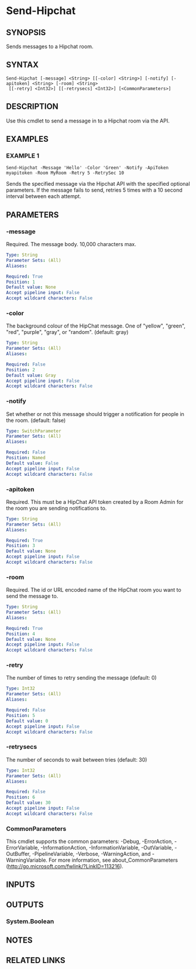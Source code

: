# Send-Hipchat

## SYNOPSIS
Sends messages to a Hipchat room.

## SYNTAX

```
Send-Hipchat [-message] <String> [[-color] <String>] [-notify] [-apitoken] <String> [-room] <String>
 [[-retry] <Int32>] [[-retrysecs] <Int32>] [<CommonParameters>]
```

## DESCRIPTION
Use this cmdlet to send a message in to a Hipchat room via the API.

## EXAMPLES

### EXAMPLE 1
```
Send-Hipchat -Message 'Hello' -Color 'Green' -Notify -ApiToken myapitoken -Room MyRoom -Retry 5 -RetrySec 10
```

Sends the specified message via the Hipchat API with the specified optional parameters.
If the message fails to send,
retries 5 times with a 10 second interval between each attempt.

## PARAMETERS

### -message
Required.
The message body.
10,000 characters max.

```yaml
Type: String
Parameter Sets: (All)
Aliases:

Required: True
Position: 1
Default value: None
Accept pipeline input: False
Accept wildcard characters: False
```

### -color
The background colour of the HipChat message.
One of "yellow", "green", "red", "purple", "gray", or "random".
(default: gray)

```yaml
Type: String
Parameter Sets: (All)
Aliases:

Required: False
Position: 2
Default value: Gray
Accept pipeline input: False
Accept wildcard characters: False
```

### -notify
Set whether or not this message should trigger a notification for people in the room.
(default: false)

```yaml
Type: SwitchParameter
Parameter Sets: (All)
Aliases:

Required: False
Position: Named
Default value: False
Accept pipeline input: False
Accept wildcard characters: False
```

### -apitoken
Required.
This must be a HipChat API token created by a Room Admin for the room you are sending notifications to.

```yaml
Type: String
Parameter Sets: (All)
Aliases:

Required: True
Position: 3
Default value: None
Accept pipeline input: False
Accept wildcard characters: False
```

### -room
Required.
The id or URL encoded name of the HipChat room you want to send the message to.

```yaml
Type: String
Parameter Sets: (All)
Aliases:

Required: True
Position: 4
Default value: None
Accept pipeline input: False
Accept wildcard characters: False
```

### -retry
The number of times to retry sending the message (default: 0)

```yaml
Type: Int32
Parameter Sets: (All)
Aliases:

Required: False
Position: 5
Default value: 0
Accept pipeline input: False
Accept wildcard characters: False
```

### -retrysecs
The number of seconds to wait between tries (default: 30)

```yaml
Type: Int32
Parameter Sets: (All)
Aliases:

Required: False
Position: 6
Default value: 30
Accept pipeline input: False
Accept wildcard characters: False
```

### CommonParameters
This cmdlet supports the common parameters: -Debug, -ErrorAction, -ErrorVariable, -InformationAction, -InformationVariable, -OutVariable, -OutBuffer, -PipelineVariable, -Verbose, -WarningAction, and -WarningVariable.
For more information, see about_CommonParameters (http://go.microsoft.com/fwlink/?LinkID=113216).

## INPUTS

## OUTPUTS

### System.Boolean
## NOTES

## RELATED LINKS
